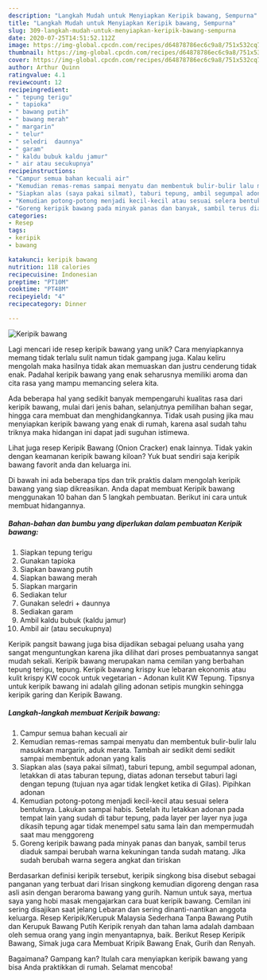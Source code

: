 ```yaml
---
description: "Langkah Mudah untuk Menyiapkan Keripik bawang, Sempurna"
title: "Langkah Mudah untuk Menyiapkan Keripik bawang, Sempurna"
slug: 309-langkah-mudah-untuk-menyiapkan-keripik-bawang-sempurna
date: 2020-07-25T14:51:52.112Z
image: https://img-global.cpcdn.com/recipes/d64878786ec6c9a8/751x532cq70/keripik-bawang-foto-resep-utama.jpg
thumbnail: https://img-global.cpcdn.com/recipes/d64878786ec6c9a8/751x532cq70/keripik-bawang-foto-resep-utama.jpg
cover: https://img-global.cpcdn.com/recipes/d64878786ec6c9a8/751x532cq70/keripik-bawang-foto-resep-utama.jpg
author: Arthur Quinn
ratingvalue: 4.1
reviewcount: 12
recipeingredient:
- " tepung terigu"
- " tapioka"
- " bawang putih"
- " bawang merah"
- " margarin"
- " telur"
- " seledri  daunnya"
- " garam"
- " kaldu bubuk kaldu jamur"
- " air atau secukupnya"
recipeinstructions:
- "Campur semua bahan kecuali air"
- "Kemudian remas-remas sampai menyatu dan membentuk bulir-bulir lalu masukkan margarin, aduk merata. Tambah air sedikit demi sedikit sampai membentuk adonan yang kalis"
- "Siapkan alas (saya pakai silmat), taburi tepung, ambil segumpal adonan, letakkan di atas taburan tepung, diatas adonan tersebut taburi lagi dengan tepung (tujuan nya agar tidak lengket ketika di Gilas). Pipihkan adonan"
- "Kemudian potong-potong menjadi kecil-kecil atau sesuai selera bentuknya. Lakukan sampai habis. Setelah itu letakkan adonan pada tempat lain yang sudah di tabur tepung, pada layer per layer nya juga dikasih tepung agar tidak menempel satu sama lain dan mempermudah saat mau menggoreng"
- "Goreng keripik bawang pada minyak panas dan banyak, sambil terus diaduk sampai berubah warna kekuningan tanda sudah matang. Jika sudah berubah warna segera angkat dan tiriskan"
categories:
- Resep
tags:
- keripik
- bawang

katakunci: keripik bawang 
nutrition: 118 calories
recipecuisine: Indonesian
preptime: "PT10M"
cooktime: "PT48M"
recipeyield: "4"
recipecategory: Dinner

---
```



![Keripik bawang](https://img-global.cpcdn.com/recipes/d64878786ec6c9a8/751x532cq70/keripik-bawang-foto-resep-utama.jpg)

Lagi mencari ide resep keripik bawang yang unik? Cara menyiapkannya memang tidak terlalu sulit namun tidak gampang juga. Kalau keliru mengolah maka hasilnya tidak akan memuaskan dan justru cenderung tidak enak. Padahal keripik bawang yang enak seharusnya memiliki aroma dan cita rasa yang mampu memancing selera kita.

Ada beberapa hal yang sedikit banyak mempengaruhi kualitas rasa dari keripik bawang, mulai dari jenis bahan, selanjutnya pemilihan bahan segar, hingga cara membuat dan menghidangkannya. Tidak usah pusing jika mau menyiapkan keripik bawang yang enak di rumah, karena asal sudah tahu triknya maka hidangan ini dapat jadi suguhan istimewa.

Lihat juga resep Keripik Bawang (Onion Cracker) enak lainnya. Tidak yakin dengan keamanan keripik bawang kiloan? Yuk buat sendiri saja keripik bawang favorit anda dan keluarga ini.


Di bawah ini ada beberapa tips dan trik praktis dalam mengolah keripik bawang yang siap dikreasikan. Anda dapat membuat Keripik bawang menggunakan 10 bahan dan 5 langkah pembuatan. Berikut ini cara untuk membuat hidangannya.

<!--inarticleads1-->

##### Bahan-bahan dan bumbu yang diperlukan dalam pembuatan Keripik bawang:

1. Siapkan  tepung terigu
1. Gunakan  tapioka
1. Siapkan  bawang putih
1. Siapkan  bawang merah
1. Siapkan  margarin
1. Sediakan  telur
1. Gunakan  seledri + daunnya
1. Sediakan  garam
1. Ambil  kaldu bubuk (kaldu jamur)
1. Ambil  air (atau secukupnya)


Keripik pangsit bawang juga bisa dijadikan sebagai peluang usaha yang sangat menguntungkan karena jika dilihat dari proses pembuatannya sangat mudah sekali. Keripik bawang merupakan nama cemilan yang berbahan tepung terigu, tepung. Keripik bawang krispy kue lebaran ekonomis atau kulit krispy KW cocok untuk vegetarian - Adonan kulit KW Tepung. Tipsnya untuk keripik bawang ini adalah giling adonan setipis mungkin sehingga keripik garing dan Keripik Bawang. 

<!--inarticleads2-->

##### Langkah-langkah membuat Keripik bawang:

1. Campur semua bahan kecuali air
1. Kemudian remas-remas sampai menyatu dan membentuk bulir-bulir lalu masukkan margarin, aduk merata. Tambah air sedikit demi sedikit sampai membentuk adonan yang kalis
1. Siapkan alas (saya pakai silmat), taburi tepung, ambil segumpal adonan, letakkan di atas taburan tepung, diatas adonan tersebut taburi lagi dengan tepung (tujuan nya agar tidak lengket ketika di Gilas). Pipihkan adonan
1. Kemudian potong-potong menjadi kecil-kecil atau sesuai selera bentuknya. Lakukan sampai habis. Setelah itu letakkan adonan pada tempat lain yang sudah di tabur tepung, pada layer per layer nya juga dikasih tepung agar tidak menempel satu sama lain dan mempermudah saat mau menggoreng
1. Goreng keripik bawang pada minyak panas dan banyak, sambil terus diaduk sampai berubah warna kekuningan tanda sudah matang. Jika sudah berubah warna segera angkat dan tiriskan


Berdasarkan definisi keripik tersebut, keripik singkong bisa disebut sebagai panganan yang terbuat dari Irisan singkong kemudian digoreng dengan rasa asli asin dengan beraroma bawang yang gurih. Namun untuk saya, mertua saya yang hobi masak mengajarkan cara buat keripik bawang. Cemilan ini sering disajikan saat jelang Lebaran dan sering dinanti-nantikan anggota keluarga. Resep Keripik/Kerupuk Malaysia Sederhana Tanpa Bawang Putih dan Kerupuk Bawang Putih Keripik renyah dan tahan lama adalah dambaan oleh semua orang yang ingin menyantapnya, baik. Berikut Resep Keripik Bawang, Simak juga cara Membuat Kripik Bawang Enak, Gurih dan Renyah. 

Bagaimana? Gampang kan? Itulah cara menyiapkan keripik bawang yang bisa Anda praktikkan di rumah. Selamat mencoba!
